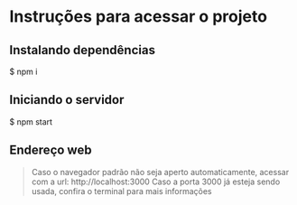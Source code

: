 # Instruções para acessar o projeto

## Instalando dependências


$ npm i


## Iniciando o servidor


$ npm start


## Endereço web

>  Caso o navegador padrão não seja aperto automaticamente, acessar com a url: http://localhost:3000
> Caso a porta 3000 já esteja sendo usada, confira o terminal para mais informações


